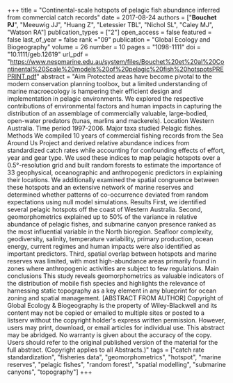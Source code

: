 +++
title = "Continental-scale hotspots of pelagic fish abundance inferred from commercial catch records"
date = 2017-08-24
authors = ["<b>Bouchet PJ</b>", "Meeuwig JJ", "Huang Z", "Letessier TBL", "Nichol SL", "Caley MJ", "Watson RA"]
publication_types = ["2"]
open_access = false
featured = false
last_of_year = false
rank ="09"
publication = "Global Ecology and Biogeography"
volume = 26
number = 10
pages = "1098-1111"
doi = "10.1111/geb.12619"
url_pdf = "https://www.nespmarine.edu.au/system/files/Bouchet%20et%20al%20Continental%20Scale%20models%20of%20pelagic%20fish%20hotspotsPREPRINT.pdf"
abstract = "Aim Protected areas have become pivotal to the modern conservation planning toolbox, but a limited understanding of marine macroecology is hampering their efficient design and implementation in pelagic environments. We explored the respective contributions of environmental factors and human impacts in capturing the distribution of an assemblage of commercially valuable, large-bodied, open-water predators (tunas, marlins and mackerels). Location Western Australia. Time period 1997-2006. Major taxa studied Pelagic fishes. Methods We compiled 10 years of commercial fishing records from the Sea Around Us Project and derived relative abundance indices from standardized catch rates while accounting for confounding effects of effort, year and gear type. We used these indices to map pelagic hotspots over a 0.5°-resolution grid and built random forests to estimate the importance of 33 geophysical, oceanographic and anthropogenic predictors in explaining their locations. We additionally examined the spatial congruence between these hotspots and an extensive network of marine reserves and determined whether patterns of co-occurrence deviated from random expectations using null model simulations. Results First, we identified several pelagic hotspots off the coast of Western Australia. Second, geomorphometrics explained up to 50% of the variance in relative abundance of pelagic fishes, and submarine canyon presence ranked as the most influential variable in the North bioregion. Seafloor complexity, geodiversity, salinity, temperature variability, primary production, ocean energy, current regimes and human impacts were also identified as important predictors. Third, spatial overlap between hotspots and marine reserves was limited, with most high-abundance areas primarily found in zones where anthropogenic activities are subject to few regulations. Main conclusions This study reveals geomorphometrics as valuable indicators of the distribution of mobile fish species and highlights the relevance of harnessing static topography as a key element in any blueprint for ocean zoning and spatial management. [ABSTRACT FROM AUTHOR] Copyright of Global Ecology & Biogeography is the property of Wiley-Blackwell and its content may not be copied or emailed to multiple sites or posted to a listserv without the copyright holder's express written permission. However, users may print, download, or email articles for individual use. This abstract may be abridged. No warranty is given about the accuracy of the copy. Users should refer to the original published version of the material for the full abstract. (Copyright applies to all Abstracts.)"
tags = ["catch rate standardization", "fisheries data", "geomorphometrics", "hotspot", "marine reserves", "pelagic fishes", "random forest", "spatial modelling", "submarine canyons", "topography"]
+++

